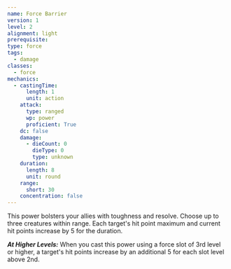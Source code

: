 ```yaml
---
name: Force Barrier
version: 1
level: 2
alignment: light
prerequisite: 
type: force
tags:
  - damage
classes:
  - force
mechanics:
  - castingTime:
      length: 1
      unit: action
    attack:
      type: ranged
      wp: power
      proficient: True
    dc: false
    damage:
      - dieCount: 0
        dieType: 0
        type: unknown
    duration:
      length: 8
      unit: round
    range:
      short: 30
    concentration: false
---
```

This power bolsters your allies with toughness and resolve. Choose up to three creatures within range. Each target's hit point maximum and current hit points increase by 5 for the duration.

***__At Higher Levels__:*** When you cast this power using a force slot of 3rd level or higher, a target's hit points increase by an additional 5 for each slot level above 2nd.
    